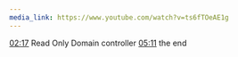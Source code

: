 ```yaml
---
media_link: https://www.youtube.com/watch?v=ts6fTOeAE1g
---
```

[02:17](https://www.youtube.com/watch?t=137&v=ts6fTOeAE1g)
Read Only Domain controller
[05:11](https://www.youtube.com/watch?t=311&v=ts6fTOeAE1g)
the end